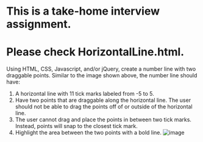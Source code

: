 # This is a take-home interview assignment. 
# Please check HorizontalLine.html.
Using HTML, CSS, Javascript, and/or jQuery, create a number line with two draggable points. Similar to the image shown above, the number line should have:
1. A horizontal line with 11 tick marks labeled from -5 to 5.
2. Have two points that are draggable along the horizontal line. The user should not be able to drag the points off of or outside of the horizontal line.
3. The user cannot drag and place the points in between two tick marks. Instead, points will snap to the closest tick mark.
4. Highlight the area between the two points with a bold line.
![image](https://user-images.githubusercontent.com/67693477/180441605-328956e5-78d4-4581-924e-0d231c3ae742.png)
